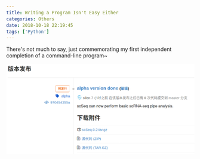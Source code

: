 ```yaml
---
title: Writing a Program Isn't Easy Either
categories: Others
date: 2018-10-18 22:19:45
tags: ['Python']
---
```


There's not much to say, just commemorating my first independent completion of a command-line program~
<!-- Abstract part -->


![publish](https://raw.githubusercontent.com/SilenWang/Gallary/master/scSeq_pub.png)
